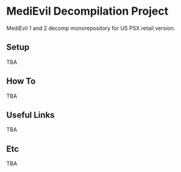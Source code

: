 # MediEvil Decompilation Project
MediEvil 1 and 2 decomp monorepository for US PSX retail version.

## Setup
TBA

## How To
TBA

## Useful Links
TBA

## Etc
TBA

